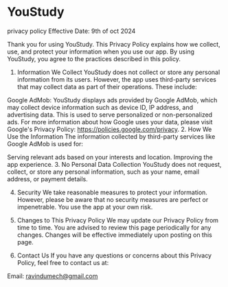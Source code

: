 # YouStudy
privacy policy
Effective Date: 9th of oct 2024

Thank you for using YouStudy. This Privacy Policy explains how we collect, use, and protect your information when you use our app. By using YouStudy, you agree to the practices described in this policy.

1. Information We Collect
YouStudy does not collect or store any personal information from its users. However, the app uses third-party services that may collect data as part of their operations. These include:

Google AdMob: YouStudy displays ads provided by Google AdMob, which may collect device information such as device ID, IP address, and advertising data. This is used to serve personalized or non-personalized ads. For more information about how Google uses your data, please visit Google's Privacy Policy: https://policies.google.com/privacy.
2. How We Use the Information
The information collected by third-party services like Google AdMob is used for:

Serving relevant ads based on your interests and location.
Improving the app experience.
3. No Personal Data Collection
YouStudy does not request, collect, or store any personal information, such as your name, email address, or payment details.

4. Security
We take reasonable measures to protect your information. However, please be aware that no security measures are perfect or impenetrable. You use the app at your own risk.

5. Changes to This Privacy Policy
We may update our Privacy Policy from time to time. You are advised to review this page periodically for any changes. Changes will be effective immediately upon posting on this page.

6. Contact Us
If you have any questions or concerns about this Privacy Policy, feel free to contact us at:

Email: ravindumech@gmail.com
